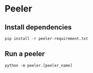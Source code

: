 # Peeler

## Install dependencies 
```shell
pip install -r peeler-requirement.txt
```

## Run a peeler
```shell
python -m peeler.[peeler_name]
```
